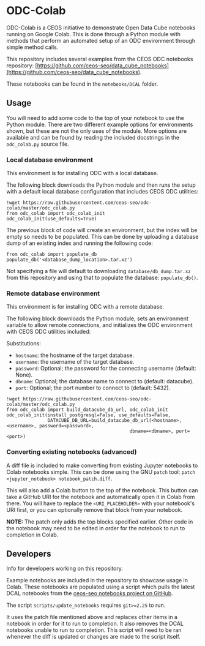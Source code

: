 # ODC-Colab
ODC-Colab is a CEOS initiative to demonstrate Open Data Cube notebooks running
on Google Colab. This is done through a Python module with methods that perform
an automated setup of an ODC environment through simple method calls.

This repository includes several examples from the CEOS ODC notebooks
repository:
[https://github.com/ceos-seo/data_cube_notebooks](https://github.com/ceos-seo/data_cube_notebooks).

These notebooks can be found in the `notebooks/DCAL` folder.

## Usage
You will need to add some code to the top of your notebook to use the Python
module. There are two different example options for environments shown, but
these are not the only uses of the module. More options are available and can
be found by reading the included docstrings in the `odc_colab.py` source file.
### Local database environment
This environment is for installing ODC with a local database.

The following block downloads the Python module and then runs the setup with a
default local database configuration that includes CEOS ODC utilities:

	!wget https://raw.githubusercontent.com/ceos-seo/odc-colab/master/odc_colab.py
	from odc_colab import odc_colab_init
	odc_colab_init(use_defaults=True)

The previous block of code will create an environment, but the index will be
empty so needs to be populated. This can be done by uploading a database
dump of an existing index and running the following code:

	from odc_colab import populate_db
	populate_db('<database_dump_location>.tar.xz')

Not specifying a file will default to downloading `database/db_dump.tar.xz`
from this repository and using that to populate the database: `populate_db()`.

### Remote database environment
This environment is for installing ODC with a remote database.

The following block downloads the Python module, sets an environment variable
to allow remote connections, and initializes the ODC environment with CEOS ODC
utilities included:

Substitutions:
* `hostname`: the hostname of the target database.
* `username`: the username of the target database.
* `password`: Optional; the password for the connecting username (default: None).
* `dbname`: Optional; the database name to connect to (default: datacube).
* `port`: Optional; the port number to connect to (default: 5432).

```
!wget https://raw.githubusercontent.com/ceos-seo/odc-colab/master/odc_colab.py
from odc_colab import build_datacube_db_url, odc_colab_init
odc_colab_init(install_postgresql=False, use_defaults=False,
               DATACUBE_DB_URL=build_datacube_db_url(<hostname>, <username>, password=<password>,
		                                     dbname=<dbname>, port=<port>)
```

### Converting existing notebooks (advanced)
A diff file is included to make converting from existing Jupyter notebooks to
Colab notebooks simple. This can be done using the GNU `patch` tool: `patch
<jupyter_notebook> notebook_patch.diff`.

This will also add a Colab button to the top of the notebook. This button can
take a GitHub URI for the notebook and automatically open it in Colab from
there. You will have to replace the `<URI_PLACEHOLDER>` with your notebook's
URI first, or you can optionally remove that block from your notebook.

**NOTE:** The patch only adds the top blocks specified earlier. Other code in
the notebook may need to be edited in order for the notebook to run to
completion in Colab.

## Developers
Info for developers working on this repository.

Example notebooks are included in the repository to showcase usage in Colab.
These notebooks are populated using a script which pulls the latest DCAL
notebooks from the [ceos-seo notebooks project on
GitHub](https://github.com/ceos-seo/data_cube_notebooks.git).

The script `scripts/update_notebooks` requires `git>=2.25` to run.

It uses the patch file mentioned above and replaces other items in a notebook
in order for it to run to completion. It also removes the DCAL notebooks unable
to run to completion. This script will need to be ran whenever the diff is
updated or changes are made to the script itself.
